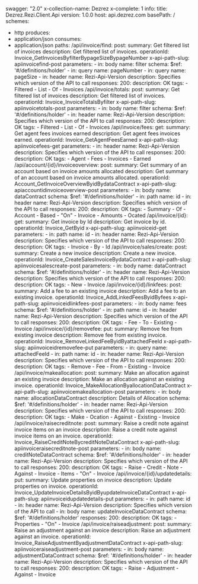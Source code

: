 swagger: "2.0"
x-collection-name: Dezrez
x-complete: 1
info:
  title: Dezrez.Rezi.Client.Api
  version: 1.0.0
host: api.dezrez.com
basePath: /
schemes:
- http
produces:
- application/json
consumes:
- application/json
paths:
  /api/invoice/find:
    post:
      summary: Get filtered list of invoices
      description: Get filtered list of invoices.
      operationId: Invoice_GetInvoicesByfilterBypageSizeBypageNumber
      x-api-path-slug: apiinvoicefind-post
      parameters:
      - in: body
        name: filter
        schema:
          $ref: '#/definitions/holder'
      - in: query
        name: pageNumber
      - in: query
        name: pageSize
      - in: header
        name: Rezi-Api-Version
        description: Specifies which version of the API to call
      responses:
        200:
          description: OK
      tags:
      - Filtered
      - List
      - Of
      - Invoices
  /api/invoice/totals:
    post:
      summary: Get filtered list of invoices
      description: Get filtered list of invoices.
      operationId: Invoice_InvoiceTotalsByfilter
      x-api-path-slug: apiinvoicetotals-post
      parameters:
      - in: body
        name: filter
        schema:
          $ref: '#/definitions/holder'
      - in: header
        name: Rezi-Api-Version
        description: Specifies which version of the API to call
      responses:
        200:
          description: OK
      tags:
      - Filtered
      - List
      - Of
      - Invoices
  /api/invoice/fees:
    get:
      summary: Get agent fees invoices earned
      description: Get agent fees invoices earned.
      operationId: Invoice_GetAgentFeesEarned
      x-api-path-slug: apiinvoicefees-get
      parameters:
      - in: header
        name: Rezi-Api-Version
        description: Specifies which version of the API to call
      responses:
        200:
          description: OK
      tags:
      - Agent
      - Fees
      - Invoices
      - Earned
  /api/account/{id}/invoiceoverview:
    post:
      summary: Get summary of an account based on invoice amounts allocated
      description: Get summary of an account based on invoice amounts allocated.
      operationId: Account_GetInvoiceOverviewByidBydataContract
      x-api-path-slug: apiaccountidinvoiceoverview-post
      parameters:
      - in: body
        name: dataContract
        schema:
          $ref: '#/definitions/holder'
      - in: path
        name: id
      - in: header
        name: Rezi-Api-Version
        description: Specifies which version of the API to call
      responses:
        200:
          description: OK
      tags:
      - Summary
      - Of
      - Account
      - Based
      - "On"
      - Invoice
      - Amounts
      - Ocated
  /api/invoice/{id}:
    get:
      summary: Get invoice by Id
      description: Get invoice by id.
      operationId: Invoice_GetByid
      x-api-path-slug: apiinvoiceid-get
      parameters:
      - in: path
        name: id
      - in: header
        name: Rezi-Api-Version
        description: Specifies which version of the API to call
      responses:
        200:
          description: OK
      tags:
      - Invoice
      - By
      - Id
  /api/invoice/sales/create:
    post:
      summary: Create a new invoice
      description: Create a new invoice.
      operationId: Invoice_CreateSalesInvoiceBydataContract
      x-api-path-slug: apiinvoicesalescreate-post
      parameters:
      - in: body
        name: dataContract
        schema:
          $ref: '#/definitions/holder'
      - in: header
        name: Rezi-Api-Version
        description: Specifies which version of the API to call
      responses:
        200:
          description: OK
      tags:
      - New
      - Invoice
  /api/invoice/{id}/linkfees:
    post:
      summary: Add a fee to an existing invoice
      description: Add a fee to an existing invoice.
      operationId: Invoice_AddLinkedFeesByidByfees
      x-api-path-slug: apiinvoiceidlinkfees-post
      parameters:
      - in: body
        name: fees
        schema:
          $ref: '#/definitions/holder'
      - in: path
        name: id
      - in: header
        name: Rezi-Api-Version
        description: Specifies which version of the API to call
      responses:
        200:
          description: OK
      tags:
      - Fee
      - To
      - Existing
      - Invoice
  /api/invoice/{id}/removefee:
    put:
      summary: Remove fee from existing invoice
      description: Remove fee from existing invoice.
      operationId: Invoice_RemoveLinkedFeeByidByattachedFeeId
      x-api-path-slug: apiinvoiceidremovefee-put
      parameters:
      - in: query
        name: attachedFeeId
      - in: path
        name: id
      - in: header
        name: Rezi-Api-Version
        description: Specifies which version of the API to call
      responses:
        200:
          description: OK
      tags:
      - Remove
      - Fee
      - From
      - Existing
      - Invoice
  /api/invoice/makeallocation:
    post:
      summary: Make an allocation against an existing invoice
      description: Make an allocation against an existing invoice.
      operationId: Invoice_MakeAllocationByallocationDataContract
      x-api-path-slug: apiinvoicemakeallocation-post
      parameters:
      - in: body
        name: allocationDataContract
        description: Details of Allocation
        schema:
          $ref: '#/definitions/holder'
      - in: header
        name: Rezi-Api-Version
        description: Specifies which version of the API to call
      responses:
        200:
          description: OK
      tags:
      - Make
      - Ocation
      - Against
      - Existing
      - Invoice
  /api/invoice/raisecreditnote:
    post:
      summary: Raise a credit note against invoice items on an invoice
      description: Raise a credit note against invoice items on an invoice.
      operationId: Invoice_RaiseCreditNoteBycreditNoteDataContract
      x-api-path-slug: apiinvoiceraisecreditnote-post
      parameters:
      - in: body
        name: creditNoteDataContract
        schema:
          $ref: '#/definitions/holder'
      - in: header
        name: Rezi-Api-Version
        description: Specifies which version of the API to call
      responses:
        200:
          description: OK
      tags:
      - Raise
      - Credit
      - Note
      - Against
      - Invoice
      - Items
      - "On"
      - Invoice
  /api/invoice/{id}/updatedetails:
    put:
      summary: Update properties on invoice
      description: Update properties on invoice.
      operationId: Invoice_UpdateInvoiceDetailsByidByupdateInvoiceDataContract
      x-api-path-slug: apiinvoiceidupdatedetails-put
      parameters:
      - in: path
        name: id
      - in: header
        name: Rezi-Api-Version
        description: Specifies which version of the API to call
      - in: body
        name: updateInvoiceDataContract
        schema:
          $ref: '#/definitions/holder'
      responses:
        200:
          description: OK
      tags:
      - Properties
      - "On"
      - Invoice
  /api/invoice/raiseadjustment:
    post:
      summary: Raise an adjustment against an invoice
      description: Raise an adjustment against an invoice.
      operationId: Invoice_RaiseAdjustmentByadjustmentDataContract
      x-api-path-slug: apiinvoiceraiseadjustment-post
      parameters:
      - in: body
        name: adjustmentDataContract
        schema:
          $ref: '#/definitions/holder'
      - in: header
        name: Rezi-Api-Version
        description: Specifies which version of the API to call
      responses:
        200:
          description: OK
      tags:
      - Raise
      - Adjustment
      - Against
      - Invoice